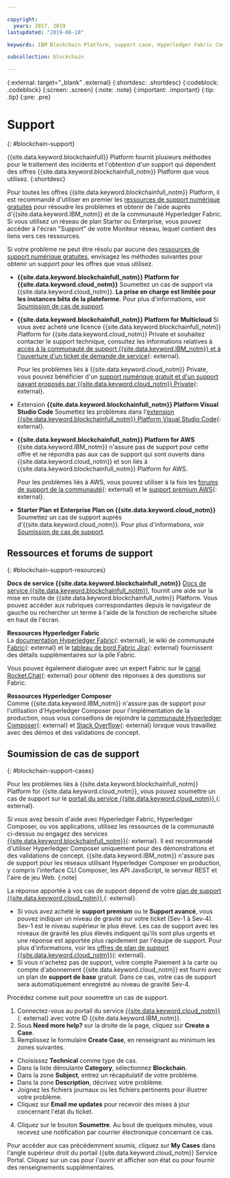 ```yaml
---

copyright:
  years: 2017, 2019
lastupdated: "2019-06-18"

keywords: IBM Blockchain Platform, support case, Hyperledger Fabric Community, Cloud tickets, Rocket Chat, dWAnswers

subcollection: blockchain

---
```


{:external: target="_blank" .external}
{:shortdesc: .shortdesc}
{:codeblock: .codeblock}
{:screen: .screen}
{:note: .note}
{:important: .important}
{:tip: .tip}
{:pre: .pre}

# Support
{: #blockchain-support}

{{site.data.keyword.blockchainfull}} Platform fournit plusieurs méthodes pour le traitement des incidents et l'obtention d'un support qui dépendent des offres {{site.data.keyword.blockchainfull_notm}} Platform que vous utilisez.
{:shortdesc}

Pour toutes les offres {{site.data.keyword.blockchainfull_notm}} Platform, il est recommandé d'utiliser en premier les [ressources de support numérique gratuites](/docs/services/blockchain?topic=blockchain-blockchain-support#blockchain-support-resources) pour résoudre les problèmes et obtenir de l'aide auprès d'{{site.data.keyword.IBM_notm}} et de la communauté Hyperledger Fabric. Si vous utilisez un réseau de plan Starter ou Enterprise, vous pouvez accéder à l'écran "Support" de votre Moniteur réseau, lequel contient des liens vers ces ressources.

Si votre problème ne peut être résolu par aucune des [ressources de support numérique gratuites](/docs/services/blockchain?topic=blockchain-blockchain-support#blockchain-support-resources), envisagez les méthodes suivantes pour obtenir un support pour les offres que vous utilisez.

- **{{site.data.keyword.blockchainfull_notm}} Platform for {{site.data.keyword.cloud_notm}}**
  Soumettez un cas de support via {{site.data.keyword.cloud_notm}}. **La prise en charge est limitée pour les instances bêta de la plateforme.** Pour plus d'informations, voir [Soumission de cas de support](/docs/services/blockchain?topic=blockchain-blockchain-support#blockchain-support-cases).

- **{{site.data.keyword.blockchainfull_notm}} Platform for Multicloud**
  Si vous avez acheté une licence {{site.data.keyword.blockchainfull_notm}} Platform for {{site.data.keyword.cloud_notm}} Private et souhaitez contacter le support technique, consultez les informations relatives à [accès à la communauté de support {{site.data.keyword.IBM_notm}} et à l'ouverture d'un ticket de demande de service](http://www.ibm.com/support/docview.wss?uid=ibm10740041){: external}.

  Pour les problèmes liés à {{site.data.keyword.cloud_notm}} Private, vous pouvez bénéficier d'un [support numérique gratuit et d'un support payant proposés par {{site.data.keyword.cloud_notm}} Private](https://www.ibm.com/developerworks/community/blogs/fe25b4ef-ea6a-4d86-a629-6f87ccf4649e/entry/Learn_more_about_IBM_Cloud_Private_Support?lang=en_us){: external}.

- Extension **{{site.data.keyword.blockchainfull_notm}} Platform Visual Studio Code**
  Soumettez les problèmes dans l'[extension {{site.data.keyword.blockchainfull_notm}} Platform Visual Studio Code](https://github.com/IBM-Blockchain/blockchain-vscode-extension/issues){: external}.

- **{{site.data.keyword.blockchainfull_notm}} Platform for AWS**
  {{site.data.keyword.IBM_notm}} n'assure pas de support pour cette offre et ne répondra pas aux cas de support qui sont ouverts dans {{site.data.keyword.cloud_notm}} et son liés à {{site.data.keyword.blockchainfull_notm}} Platform for AWS.

  Pour les problèmes liés à AWS, vous pouvez utiliser à la fois les [forums de support de la communauté](https://forums.aws.amazon.com/index.jspa){: external} et le [support premium AWS](https://aws.amazon.com/premiumsupport/){: external}.

- **Starter Plan et Enterprise Plan on {{site.data.keyword.cloud_notm}}**
  Soumettez un cas de support auprès d'{{site.data.keyword.cloud_notm}}. Pour plus d'informations, voir [Soumission de cas de support](/docs/services/blockchain?topic=blockchain-blockchain-support#blockchain-support-cases).

## Ressources et forums de support
{: #blockchain-support-resources}

**Docs de service {{site.data.keyword.blockchainfull_notm}}**
  [Docs de service {{site.data.keyword.blockchainfull_notm}}](/docs/services/blockchain?topic=blockchain-get-started-ibp#get-started-ibp), fournit une aide sur la mise en route de {{site.data.keyword.blockchainfull_notm}} Platform. Vous pouvez accéder aux rubriques correspondantes depuis le navigateur de gauche ou rechercher un terme à l'aide de la fonction de recherche située en haut de l'écran.

**Ressources Hyperledger Fabric**  
  La [documentation Hyperledger Fabric](https://hyperledger-fabric.readthedocs.io/en/release-1.4/){: external}, le wiki de communauté [Fabric](https://wiki.hyperledger.org/display/fabric){: external} et le [tableau de bord Fabric Jira](https://jira.hyperledger.org/secure/Dashboard.jspa?selectPageId=10104){: external} fournissent des détails supplémentaires sur la pile Fabric.

  Vous pouvez également dialoguer avec un expert Fabric sur le [canal Rocket.Chat](https://chat.hyperledger.org/channel/fabric){: external} pour obtenir des réponses à des questions sur Fabric.

**Ressources Hyperledger Composer**  
  Comme {{site.data.keyword.IBM_notm}} n'assure pas de support pour l'utilisation d'Hyperledger Composer pour l'implémentation de la production, nous vous conseillons de rejoindre la [communauté Hyperledger Composer](https://chat.hyperledger.org/channel/composer){: external} et [Stack Overflow](https://stackoverflow.com/questions/tagged/hyperledger-composer){: external} lorsque vous travaillez avec des démos et des validations de concept.

## Soumission de cas de support
{: #blockchain-support-cases}

Pour les problèmes liés à {{site.data.keyword.blockchainfull_notm}} Platform for {{site.data.keyword.cloud_notm}}, vous pouvez soumettre un cas de support sur le [portail du service {{site.data.keyword.cloud_notm}} ](https://cloud.ibm.com/unifiedsupport/supportcenter){: external}.

Si vous avez besoin d'aide avec Hyperledger Fabric, Hyperledger Composer, ou vos applications, utilisez les ressources de la communauté ci-dessus ou engagez des services [{{site.data.keyword.blockchainfull_notm}}](https://www.ibm.com/blockchain/services){: external}. Il est recommandé d'utiliser Hyperledger Composer uniquement pour des démonstrations et des validations de concept. {{site.data.keyword.IBM_notm}} n'assure pas de support pour les réseaux utilisant Hyperledger Composer en production, y compris l'interface CLI Composer, les API JavaScript, le serveur REST et l'aire de jeu Web.
{:note}

La réponse apportée à vos cas de support dépend de votre [plan de support {{site.data.keyword.cloud_notm}} ](/docs/get-support?topic=get-support-support-plans#support-plans){: external}.

- Si vous avez acheté le **support premium** ou le **Support avancé**, vous pouvez indiquer un niveau de gravité sur votre ticket (Sev-1 à Sev-4). Sev-1 est le niveau supérieur le plus élevé. Les cas de support avec les niveaux de gravité les plus élevés indiquent qu'ils sont plus urgents et une réponse est apportée plus rapidement par l'équipe de support. Pour plus d'informations, voir les [offres de plan de support {{site.data.keyword.cloud_notm}}](/docs/get-support?topic=get-support-support-plans#support-plans){: external}.  
- Si vous n'achetez pas de support, votre compte Paiement à la carte ou compte d'abonnement
{{site.data.keyword.cloud_notm}} est fourni avec un plan de **support de base** gratuit. Dans ce cas, votre cas de support sera automatiquement enregistré au niveau de gravité Sev-4.

Procédez comme suit pour soumettre un cas de support.

1. Connectez-vous au portail du service [{{site.data.keyword.cloud_notm}}](https://cloud.ibm.com/unifiedsupport/supportcenter){: external} avec votre ID {{site.data.keyword.IBM_notm}}.
2. Sous **Need more help?** sur la droite de la page, cliquez sur **Create a Case**.
3. Remplissez le formulaire **Create Case**, en renseignant au minimum les zones suivantes.
  - Choisissez **Technical** comme type de cas.
  - Dans la liste déroulante **Category**, sélectionnez **Blockchain**.
  - Dans la zone **Subject**, entrez un récapitulatif de votre problème.
  - Dans la zone **Description**, décrivez votre problème.
  - Joignez les fichiers journaux ou les fichiers pertinents pour illustrer votre problème.
  - Cliquez sur **Email me updates** pour recevoir des mises à jour concernant l'état du ticket.
4. Cliquez sur le bouton **Soumettre**.  Au bout de quelques minutes, vous recevez une notification par courrier électronique concernant ce cas.

Pour accéder aux cas précédemment soumis, cliquez sur **My Cases** dans l'angle supérieur droit du portail {{site.data.keyword.cloud_notm}} Service Portal. Cliquez sur un cas pour l'ouvrir et afficher son état ou pour fournir des renseignements supplémentaires.
